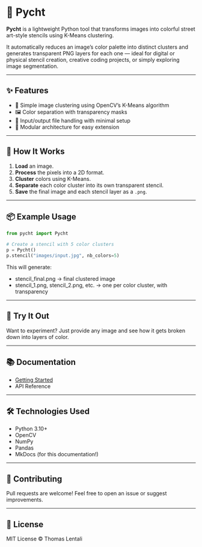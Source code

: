 # 🎨 Pycht

**Pycht** is a lightweight Python tool that transforms images into colorful street art-style stencils using K-Means clustering.

It automatically reduces an image’s color palette into distinct clusters and generates transparent PNG layers for each one — ideal for digital or physical stencil creation, creative coding projects, or simply exploring image segmentation.

---

## ✨ Features

- 🧠 Simple image clustering using OpenCV’s K-Means algorithm  
- 🖼️ Color separation with transparency masks  
- 📁 Input/output file handling with minimal setup  
- 🧰 Modular architecture for easy extension

---

## 🚀 How It Works

1. **Load** an image.
2. **Process** the pixels into a 2D format.
3. **Cluster** colors using K-Means.
4. **Separate** each color cluster into its own transparent stencil.
5. **Save** the final image and each stencil layer as a `.png`.

---

## 📦 Example Usage

```python
from pycht import Pycht

# Create a stencil with 5 color clusters
p = Pycht()
p.stencil("images/input.jpg", nb_colors=5)
```

This will generate:
- stencil_final.png → final clustered image
- stencil_1.png, stencil_2.png, etc. → one per color cluster, with transparency

---

## 🧪 Try It Out

Want to experiment? Just provide any image and see how it gets broken down into layers of color.

---

## 📚 Documentation

- [Getting Started](getting-started.md)
- API Reference

---

## 🛠️ Technologies Used

- Python 3.10+
- OpenCV
- NumPy
- Pandas
- MkDocs (for this documentation!)

---

## 🙌 Contributing

Pull requests are welcome! Feel free to open an issue or suggest improvements.

---

## 📄 License

MIT License © Thomas Lentali